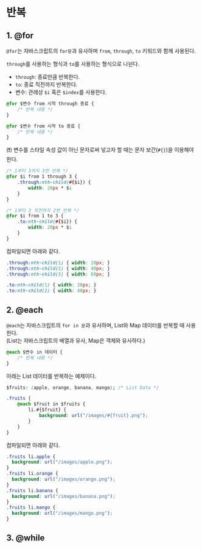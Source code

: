 # 반복


## 1. @for

`@for`는 자바스크립트의 `for문`과 유사하며 `from`, `through`, `to` 키워드와 함께 사용된다.   

`through`를 사용하는 형식과 `to`를 사용하는 형식으로 나뉜다.

- `through`: 종료만큼 반복한다.
- `to`: 종료 직전까지 반복한다. 
- 변수: 관례상 `$i` 혹은 `$index`를 사용한다.
  
```css
@for $변수 from 시작 through 종료 {
	/* 반복 내용 */
}

@for $변수 from 시작 to 종료 {
	/* 반복 내용 */
}
```

(❗) 변수를 스타일 속성 값이 아닌 문자로써 넣고자 할 때는 문자 보간(`#{}`)을 이용해야한다. 

```css
/* 1부터 3까지 3번 반복 */
@for $i from 1 through 3 {
	.through:nth-child(#{$i}) {
		width: 20px * $i
	}
}

/* 1부터 3 직전까지 2번 반복 */
@for $i from 1 to 3 {
	.to:nth-child(#{$i}) {
		width: 20px * $i
	}
}
```

컴파일되면 아래와 같다. 

```css
.through:nth-child(1) { width: 20px; }
.through:nth-child(2) { width: 40px; }
.through:nth-child(3) { width: 60px; }

.to:nth-child(1) { width: 20px; }
.to:nth-child(2) { width: 40px; }
```



## 2. @each

`@each`는 자바스크립트의 `for in 문`과 유사하며, List와 Map 데이터를 반복할 때 사용한다.   
(List는 자바스크립트의 배열과 유사, Map은 객체와 유사하다.)

```css
@each $변수 in 데이터 {
	/* 반복 내용 */
}
```

아래는 List 데이터를 반복하는 예제이다. 

```css
$fruits: (apple, orange, banana, mango); /* List Data */

.fruits {
	@each $fruit in $fruits {
		li.#{$fruit} {
			background: url("/images/#{fruit}.png");
		}
	}
}
```

컴파일되면 아래와 같다. 


```css
.fruits li.apple {
  background: url("/images/apple.png");
}
.fruits li.orange {
  background: url("/images/orange.png");
}
.fruits li.banana {
  background: url("/images/banana.png");
}
.fruits li.mango {
  background: url("/images/mango.png");
}
```



## 3. @while

